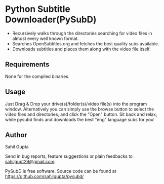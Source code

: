 Python Subtitle Downloader(PySubD)
=================================

* Recursively walks through the directories searching for video files in almost every well known format.
* Searches OpenSubtitles.org and fetches the best quality subs available.
* Downloads subtitles and places them along with the video file itself.

Requirements
------------
None for the compiled binaries.

Usage
-----
Just Drag & Drop your drive(s)/folder(s)/video file(s) into the program window.
Alternatively you can simply use the browse button to select the video files and directories, and click the "Open" button.
Sit back and relax, while pysubd finds and downloads the best "eng" language subs for you!


Author
------
Sahil Gupta

Send in bug reports, feature suggestions or plain feedbacks to sahilgupt29@gmail.com.

PySubD is free software. Source code can be found at https://github.com/sahilgupta/pysubd/
